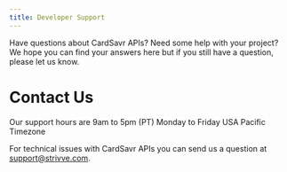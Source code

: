 ```yaml
---
title: Developer Support
---
```

Have questions about CardSavr APIs? Need some help with your project? 
We hope you can find your answers here but if you still have a question, 
please let us know.

# Contact Us
Our support hours are 9am to 5pm (PT) Monday to Friday USA Pacific Timezone
 
For technical issues with CardSavr APIs you can send us a question at support@strivve.com.
